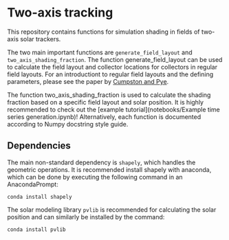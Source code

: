 # Two-axis tracking
This repository contains functions for simulation shading in fields of two-axis solar trackers.

The two main important functions are `generate_field_layout` and `two_axis_shading_fraction`. The function generate_field_layout can be used to calculate the field layout and collector locations for collectors in regular field layouts. For an introductiont to regular field layouts and the defining parameters, please see the paper by [Cumpston and Pye](https://doi.org/10.1016/j.solener.2014.06.012).

The function two_axis_shading_fraction is used to calculate the shading fraction based on a specific field layout and solar position. It is highly recommended to check out the [example tutorial](notebooks/Example time series generation.ipynb)! Alternatively, each function is documented according to Numpy docstring style guide.


## Dependencies
The main non-standard dependency is `shapely`, which handles the geometric operations. It is recommended install shapely with anaconda, which can be done by executing the following command in an AnacondaPrompt:

    conda install shapely

The solar modeling library `pvlib` is recommended for calculating the solar position and can similarly be installed by the command:

    conda install pvlib
